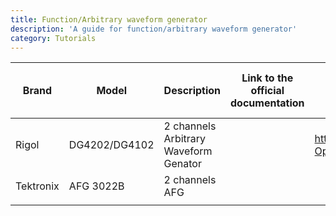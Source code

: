 ```yaml
---
title: Function/Arbitrary waveform generator
description: 'A guide for function/arbitrary waveform generator'
category: Tutorials
---
```


| Brand     | Model         | Description                           | Link to the official documentation | Link to group made implementation                    | Who is using it? | How many ? |
| ----------- | --------------- | --------------------------------------- | ------------------------------------ | ------------------------------------------------------ | ----------------------- | ----------------------- |
| Rigol     | DG4202/DG4102 | 2 channels Arbitrary Waveform Genator |                                    | https://github.com/Quantum-Optics-LKB/ScopeInterface |                       |
| Tektronix | AFG 3022B     | 2 channels AFG                        |                                    |                                                      |                       |
|           |               |                                       |                                    |                                                      |                       |
